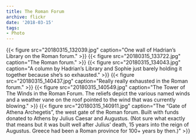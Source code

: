 ```yaml
---
title: The Roman Forum
archive: flickr
date: '2018-03-15'
tags:
- Photo
---
```

{{< figure src="20180315_132039.jpg" caption="One wall of Hadrian’s Library on the Roman forum." >}}
{{< figure src="20180315_133722.jpg" caption="The Roman forum." >}}
{{< figure src="20180315_134043.jpg" caption="A column by Hadrian’s Library and Sophie just barely holding it together because she’s so exhausted." >}}
{{< figure src="20180315_140437.jpg" caption="Really really exhausted in the Roman forum." >}}
{{< figure src="20180315_140549.jpg" caption="The Tower of The Winds in the Roman Forum. The reliefs depict the various named winds and a weather vane on the roof pointed to the wind that was currently blowing." >}}
{{< figure src="20180315_140911.jpg" caption="The “Gate of Athena Archegetis”, the west gate of the Roman forum. Built with funds donated to Athens by Julius Caesar and Augustus. (Not sure what exactly that means but it was built well after Julius’ death, 15 years into the reign of Augustus. Greece had been a Roman province for 100+ years by then.)" >}}
